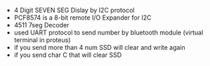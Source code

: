 - 4 Digit SEVEN SEG Dislay by I2C protocol
- PCF8574 is a 8-bit remote I/O Expander for I2C
- 4511  7seg Decoder
- used UART protocol to send number by bluetooth module (virtual terminal  in proteus) 
- if you send more than 4 num SSD will clear and write again 
-  if you send char C  that will clear SSD 
